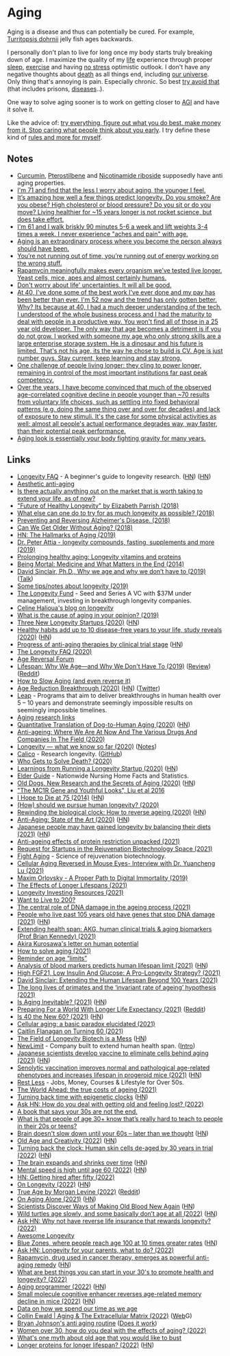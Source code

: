 # Aging

Aging is a disease and thus can potentially be cured. For example, [Turritopsis dohrnii](https://en.wikipedia.org/wiki/Turritopsis_dohrnii) jelly fish ages backwards.

I personally don't plan to live for long once my body starts truly breaking down of age. I maximize the quality of my [life](../life/life.md) experience through proper [sleep](../sleep/sleep.md), [exercise](../fitness/exercises.md) and having [no stress](../mindfulness/mindfulness.md) optimistic outlook. I don't have any negative thoughts about [death](../life/death.md) as all things end, including [our universe](https://www.youtube.com/watch?v=uD4izuDMUQA). Only thing that's annoying is pain. Especially chronic. So best [try avoid that](https://twitter.com/statto/status/1595398429018312705) (that includes prisons, [diseases](../medicine/diseases/diseases.md)..).

One way to solve aging sooner is to work on getting closer to [AGI](../machine-learning/artificial-intelligence.md) and have it solve it.

Like the advice of: [try everything, figure out what you do best, make money from it. Stop caring what people think about you early](https://www.tiktok.com/@_notesformen/video/7167063418308971781). I try define these kind of [rules and more for myself](../focusing/rules.md).

## Notes

- [Curcumin](http://en.wikipedia.org/wiki/Curcumin), [Pterostilbene](http://en.wikipedia.org/wiki/Pterostilbene) and [Nicotinamide riboside](http://en.wikipedia.org/wiki/Nicotinamide_riboside) supposedly have anti aging properties.
- [I'm 71 and find that the less I worry about aging, the younger I feel.](https://www.reddit.com/r/longevity/comments/e7e6wa/motivation_for_a_long_life/)
- [It’s amazing how well a few things predict longevity. Do you smoke? Are you obese? High cholesterol or blood pressure? Do you sit or do you move? Living healthier for ~15 years longer is not rocket science, but does take effort.](https://twitter.com/davidasinclair/status/1259694358300852225)
- [I'm 61 and I walk briskly 90 minutes 5-6 a week and lift weights 3-4 times a week. I never experience "aches and pain" with age.](https://www.reddit.com/r/Aging/comments/lgc92w/why_do_our_bodies_punish_us_for_getting_older/)
- [Aging is an extraordinary process where you become the person always should have been.](https://www.reddit.com/r/datingoverthirty/comments/n22676/what_do_you_actually_likefind_refreshing_about/)
- [You’re not running out of time, you’re running out of energy working on the wrong stuff.](https://twitter.com/shl/status/1399716801596981249)
- [Rapamycin meaningfully makes every organism we’ve tested live longer. Yeast cells, mice, apes and almost certainly humans.](https://twitter.com/justindross/status/1416777191820517384)
- [Don't worry about life' uncertainties. It will all be good.](https://twitter.com/SkarSkarSkar/status/1441394710510141448)
- [At 40, I've done some of the best work I've ever done and my pay has been better than ever. I'm 52 now and the trend has only gotten better. Why? Its because at 40, I had a much deeper understanding of the tech, I understood of the whole business process and I had the maturity to deal with people in a productive way. You won't find all of those in a 25 year old developer. The only way that age becomes a detriment is if you do not grow. I worked with someone my age who only strong skills are a large enterprise storage system. He is a dinosaur and his future is limited. That's not his age, its the way he chose to build is CV. Age is just number guys. Stay current, keep learning and stay strong.](https://news.ycombinator.com/item?id=28757964)
- [One challenge of people living longer: they cling to power longer, remaining in control of the most important institutions far past peak competency.](https://twitter.com/benhamner/status/1474456394426241029)
- [Over the years, I have become convinced that much of the observed age-correlated cognitive decline in people younger than ~70 results from voluntary life choices, such as settling into fixed behavioral patterns (e.g. doing the same thing over and over for decades) and lack of exposure to new stimuli. It's the case for some physical activities as well: almost all people's actual performance degrades way, way faster, than their potential peak performance.](https://news.ycombinator.com/item?id=31068388)
- [Aging look is essentially your body fighting gravity for many years.](https://twitter.com/fasc1nate/status/1589388558237941761)

## Links

- [Longevity FAQ](https://www.ldeming.com/longevityfaq/) - A beginner's guide to longevity research. ([HN](https://news.ycombinator.com/item?id=24320846)) ([HN](https://news.ycombinator.com/item?id=30486656))
- [Aesthetic anti-aging](https://www.reddit.com/r/longevity/comments/8q950u/aesthetic_antiaging/)
- [Is there actually anything out on the market that is worth taking to extend your life, as of now?](https://www.reddit.com/r/longevity/comments/8e3eov/is_there_actually_anything_out_on_the_market_that/)
- ["Future of Healthy Longevity" by Elizabeth Parrish (2018)](https://www.youtube.com/watch?v=92YyfMPqKVE)
- [What else can one do to try for as much longevity as possible? (2018)](https://www.reddit.com/r/longevity/comments/8a2xi2/what_else_can_one_do_to_try_for_as_much_longevity/)
- [Preventing and Reversing Alzheimer's Disease. (2018)](https://www.youtube.com/watch?v=Sq7uVZ_0D3U)
- [Can We Get Older Without Aging? (2018)](https://www.youtube.com/watch?v=HxY6H5vU8G4)
- [HN: The Hallmarks of Aging (2019)](https://news.ycombinator.com/item?id=18826833)
- [Dr. Peter Attia - longevity compounds, fasting, supplements and more (2019)](https://overcast.fm/+GJeif6tM4)
- [Prolonging healthy aging: Longevity vitamins and proteins](https://www.pnas.org/content/115/43/10836)
- [Being Mortal: Medicine and What Matters in the End (2014)](https://www.goodreads.com/book/show/20696006-being-mortal)
- [David Sinclair, Ph.D., Why we age and why we don’t have to (2019)](https://overcast.fm/+RxHFj_HuQ) ([Talk](https://www.youtube.com/watch?v=9nXop2lLDa4))
- [Some tips/notes about longevity (2019)](https://www.reddit.com/r/longevity/comments/dvoe62/some_questions_about_longevity/)
- [The Longevity Fund](https://www.longevity.vc/) - Seed and Series A VC with \$37M under management, investing in breakthrough longevity companies.
- [Celine Halioua's blog on longevity](https://medium.com/@celinehh)
- [What is the cause of aging in your opinion? (2019)](https://www.reddit.com/r/longevity/comments/e3gh09/what_is_the_cause_of_aging_in_your_opinion/)
- [Three New Longevity Startups (2020)](https://www.leafscience.org/three-groundbreaking-longevity-startups/) ([HN](https://news.ycombinator.com/item?id=22008159))
- [Healthy habits add up to 10 disease-free years to your life, study reveals (2020)](https://www.nhs.uk/news/lifestyle-and-exercise/healthy-habits-add-10-disease-free-years-your-life-study-reveals/) ([HN](https://news.ycombinator.com/item?id=22037516))
- [Progress of anti-aging therapies by clinical trial stage](https://www.lifespan.io/road-maps/the-rejuvenation-roadmap/) ([HN](https://news.ycombinator.com/item?id=22066494))
- [The Longevity FAQ (2020)](https://nintil.com/longevity/)
- [Age Reversal Forum](https://forum.age-reversal.net/)
- [Lifespan: Why We Age—and Why We Don't Have To (2019)](https://www.goodreads.com/book/show/43723901-lifespan) ([Review](https://astralcodexten.substack.com/p/book-review-lifespan)) ([Reddit](https://www.reddit.com/r/slatestarcodex/comments/r6v21s/book_review_lifespan/))
- [How to Slow Aging (and even reverse it)](https://www.youtube.com/watch?v=QRt7LjqJ45k)
- [Age Reduction Breakthrough (2020)](https://joshmitteldorf.scienceblog.com/2020/05/11/age-reduction-breakthrough/) ([HN](https://news.ycombinator.com/item?id=23142932)) ([Twitter](https://twitter.com/davidasinclair/status/1259912928695857152))
- [Leap](https://wellcomeleap.org/) - Programs that aim to deliver breakthroughs in human health over 5 – 10 years and demonstrate seemingly impossible results on seemingly impossible timelines.
- [Aging research links](https://www.notion.so/40e0f73987aa46f39932647ba05925e6?v=3c79739323b5452c9de3210adf481c97)
- [Quantitative Translation of Dog-to-Human Aging (2020)](<https://www.cell.com/cell-systems/pdf/S2405-4712(20)30203-9.pdf>) ([HN](https://news.ycombinator.com/item?id=23730613))
- [Anti-ageing: Where We Are At Now And The Various Drugs And Companies In The Field (2020)](https://www.reddit.com/r/singularity/comments/hlm7i5/antiageing_where_we_are_at_now_and_the_various/)
- [Longevity — what we know so far (2020)](https://www.youtube.com/watch?v=R719BANcwkA) ([Notes](https://twitter.com/ArtirKel/status/1380237279881351171))
- [Calico](https://www.calicolabs.com/) - Research longevity. ([GitHub](https://github.com/calico))
- [Who Gets to Solve Death? (2020)](https://divinations.substack.com/p/who-gets-to-solve-death)
- [Learnings from Running a Longevity Startup (2020)](https://www.celinehh.com/year-1-learnings) ([HN](https://news.ycombinator.com/item?id=24923116))
- [Elder Guide](https://elderguide.com/) - Nationwide Nursing Home Facts and Statistics.
- [Old Dogs, New Research and the Secrets of Aging (2020)](https://www.nytimes.com/2020/11/09/science/dogs-aging-behavior.html) ([HN](https://news.ycombinator.com/item?id=25083096))
- ["The MC1R Gene and Youthful Looks", Liu et al 2016](https://www.gwern.net/docs/genetics/heritable/2016-liu.pdf)
- [I Hope to Die at 75 (2014)](https://www.theatlantic.com/magazine/archive/2014/10/why-i-hope-to-die-at-75/379329/) ([HN](https://news.ycombinator.com/item?id=25094593))
- [(How) should we pursue human longevity? (2020)](https://milan.cvitkovic.net/writing/longevity/)
- [Rewinding the biological clock: How to reverse ageing (2020)](https://www.youtube.com/watch?v=ArICnh2Q9EI) ([HN](https://news.ycombinator.com/item?id=25605034))
- [Anti-Aging: State of the Art (2020)](https://www.lesswrong.com/posts/RcifQCKkRc9XTjxC2/anti-aging-state-of-the-art) ([HN](https://news.ycombinator.com/item?id=25607664))
- [Japanese people may have gained longevity by balancing their diets (2021)](https://www.economist.com/graphic-detail/2021/01/16/japanese-people-may-have-gained-longevity-by-balancing-their-diets) ([HN](https://news.ycombinator.com/item?id=25817684))
- [Anti-ageing effects of protein restriction unpacked (2021)](https://www.nature.com/articles/d41586-020-03662-x)
- [Request for Startups in the Rejuvenation Biotechnology Space (2021)](https://www.fightaging.org/archives/2021/01/request-for-startups-in-the-rejuvenation-biotechnology-space-2021-edition/)
- [Fight Aging](https://www.fightaging.org/) - Science of rejuvenation biotechnology.
- [Cellular Aging Reversed in Mouse Eyes- Interview with Dr. Yuancheng Lu (2021)](https://www.youtube.com/watch?v=TAA6qdWBuf8)
- [Maxim Orlovsky - A Proper Path to Digital Immortality (2019)](https://www.youtube.com/watch?v=ztG8QNSgxlA&t=211s)
- [The Effects of Longer Lifespans (2021)](https://www.youtube.com/watch?v=DUVfyGEab0M)
- [Longevity Investing Resources (2021)](https://www.reddit.com/r/longevity/comments/mwt2oy/longevity_investing_resources/)
- [Want to Live to 200?](https://www.nytimes.com/interactive/2021/04/27/magazine/longevity-timeline.html)
- [The central role of DNA damage in the ageing process (2021)](https://www.nature.com/articles/s41586-021-03307-7)
- [People who live past 105 years old have genes that stop DNA damage (2021)](https://www.newscientist.com/article/2277000-people-who-live-past-105-years-old-have-genes-that-stop-dna-damage/) ([HN](https://news.ycombinator.com/item?id=27089624))
- [Extending health span: AKG, human clinical trials & aging biomarkers (Prof Brian Kennedy) (2021)](https://www.youtube.com/watch?v=iYO-j2hesRw)
- [Akira Kurosawa's letter on human potential](https://twitter.com/MadelineHorwat1/status/1394103866443055114)
- [How to solve aging (2021)](https://nintil.com/how-to-solve-aging/)
- [Reminder on age “limits”](https://twitter.com/christenobrien/status/1396824607391318018)
- [Analysis of blood markers predicts human lifespan limit (2021)](https://www.nature.com/articles/s41467-021-23014-1) ([HN](https://news.ycombinator.com/item?id=27288796))
- [High FGF21, Low Insulin And Glucose: A Pro-Longevity Strategy? (2021)](https://www.youtube.com/watch?v=NreBsyaj0l0)
- [David Sinclair: Extending the Human Lifespan Beyond 100 Years (2021)](https://overcast.fm/+eZyDJMlAE)
- [The long lives of primates and the ‘invariant rate of ageing’ hypothesis (2021)](https://www.nature.com/articles/s41467-021-23894-3)
- [Is Aging Inevitable? (2021)](https://joshmitteldorf.scienceblog.com/2021/06/17/is-aging-inevitable/) ([HN](https://news.ycombinator.com/item?id=27954865))
- [Preparing For a World With Longer Life Expectancy (2021)](https://www.youtube.com/watch?v=nnnXVUWlTkI) ([Reddit](https://www.reddit.com/r/longevity/comments/q05691/david_sinclair_preparing_for_a_world_with_longer/))
- [Is 40 the New 60? (2021)](https://neverworkintheory.org/2021/10/03/is-40-the-new-60.html) ([HN](https://news.ycombinator.com/item?id=28757964))
- [Cellular aging: a basic paradox elucidated (2021)](https://nouvelles.umontreal.ca/en/article/2021/11/09/cellular-aging-a-basic-paradox-elucidated/)
- [Caitlin Flanagan on Turning 60 (2021)](https://www.theatlantic.com/health/archive/2021/11/caitlin-flanagan-aging-60/620679/)
- [The Field of Longevity Biotech is a Mess](https://psblab.org/?p=697) ([HN](https://news.ycombinator.com/item?id=29441252))
- [NewLimit](https://www.newlimit.com/) - Company built to extend human health span. ([Intro](https://blog.newlimit.com/p/announcing-newlimit-a-company-built))
- [Japanese scientists develop vaccine to eliminate cells behind aging (2021)](https://www.japantimes.co.jp/news/2021/12/12/national/science-health/aging-vaccine/) ([HN](https://news.ycombinator.com/item?id=29529833))
- [Senolytic vaccination improves normal and pathological age-related phenotypes and increases lifespan in progeroid mice (2021)](https://www.nature.com/articles/s43587-021-00151-2) ([HN](https://news.ycombinator.com/item?id=29640259))
- [Rest Less](https://restless.co.uk/) - Jobs, Money, Courses & Lifestyle for Over 50s.
- [The World Ahead: the true costs of ageing (2021)](https://www.youtube.com/watch?v=hJCr5WJapm8)
- [Turning back time with epigenetic clocks](https://www.nature.com/articles/d41586-022-00077-8) ([HN](https://news.ycombinator.com/item?id=30126546))
- [Ask HN: How do you deal with getting old and feeling lost? (2022)](https://news.ycombinator.com/item?id=30230620)
- [A book that says your 30s are not the end.](https://www.reddit.com/r/suggestmeabook/comments/sr13mi/a_book_that_says_your_30s_are_not_the_end/)
- [What is that people of age 30+ know that’s really hard to teach to people in their 20s or teens?](https://twitter.com/paraschopra/status/1493429452067405831)
- [Brain doesn't slow down until your 60s – later than we thought](https://www.newscientist.com/article/2308810-your-brain-doesnt-slow-down-until-your-60s-later-than-we-thought/) ([HN](https://news.ycombinator.com/item?id=30394136))
- [Old Age and Creativity (2022)](https://inference-review.com/article/old-age-and-creativity) ([HN](https://news.ycombinator.com/item?id=30631462))
- [Turning back the clock: Human skin cells de-aged by 30 years in trial (2022)](https://news.sky.com/story/turning-back-the-clock-human-skin-cells-de-aged-by-30-years-in-trial-12584866) ([HN](https://news.ycombinator.com/item?id=30960470))
- [The brain expands and shrinks over time](https://www.nature.com/articles/d41586-022-00971-1) ([HN](https://news.ycombinator.com/item?id=31048591))
- [Mental speed is high until age 60 (2022)](https://www.nature.com/articles/s41562-021-01282-7) ([HN](https://news.ycombinator.com/item?id=31068388))
- [HN: Getting hired after fifty (2022)](https://news.ycombinator.com/item?id=31217439)
- [On Longevity (2022)](https://eriktorenberg.substack.com/p/on-longevity?s=r) ([HN](https://news.ycombinator.com/item?id=31239422))
- [True Age by Morgan Levine (2022)](https://www.penguinrandomhouse.com/books/659627/true-age-by-morgan-levine/) ([Reddit](https://www.reddit.com/r/longevity/comments/uhpv7i/morgan_levine_who_works_on_aging_clocks_has/))
- [On Aging Alone (2021)](https://thewalrus.ca/on-aging-alone/) ([HN](https://news.ycombinator.com/item?id=31454286))
- [Scientists Discover Ways of Making Old Blood New Again](https://news.cuanschutz.edu/news-stories/scientists-discover-ways-of-making-old-blood-new-again) ([HN](https://news.ycombinator.com/item?id=31636246))
- [Wild turtles age slowly, and some basically don’t age at all (2022)](https://www.futurity.org/turtles-aging-lifespans-2758992-2/) ([HN](https://news.ycombinator.com/item?id=31881557))
- [Ask HN: Why not have reverse life insurance that rewards longevity? (2022)](https://news.ycombinator.com/item?id=31948168)
- [Awesome Longevity](https://github.com/atilatech/awesome-longevity)
- [Blue Zones, where people reach age 100 at 10 times greater rates](https://www.ncbi.nlm.nih.gov/pmc/articles/PMC6125071/) ([HN](https://news.ycombinator.com/item?id=32143344))
- [Ask HN: Longevity for your parents, what to do? (2022)](https://news.ycombinator.com/item?id=32366557)
- [Rapamycin, drug used in cancer therapy, emerges as powerful anti-aging remedy](https://www.age.mpg.de/communications/news/detail/times-arrow) ([HN](https://news.ycombinator.com/item?id=32660669))
- [What are best things you can start in your 30's to promote health and longevity? (2022)](https://www.reddit.com/r/AskMenOver30/comments/xbefta/what_are_best_things_you_can_start_in_your_30s_to/)
- [Aging programmer (2022)](https://world.hey.com/jorge/aging-programmer-d448bdec) ([HN](https://news.ycombinator.com/item?id=32961933))
- [Small molecule cognitive enhancer reverses age-related memory decline in mice (2022)](https://pubmed.ncbi.nlm.nih.gov/33258451/) ([HN](https://news.ycombinator.com/item?id=33215597))
- [Data on how we spend our time as we age](https://twitter.com/SahilBloom/status/1591424548280610816)
- [Collin Ewald | Aging & The Extracellular Matrix (2022)](https://www.youtube.com/watch?v=ohd3bwjySlU) ([Web](https://foresight.org/summary/collin-ewald-aging-the-extracellular-matrix/)G)
- [Bryan Johnson's anti aging routine](https://twitter.com/maxhertan/status/1595213398358171649) ([Does it work](https://twitter.com/statto/status/1595398429018312705))
- [Women over 30, how do you deal with the effects of aging? (2022)](https://www.reddit.com/r/TheGirlSurvivalGuide/comments/z35yct/women_over_30_how_do_you_deal_with_the_effects_of/)
- [What's one myth about old age that you would like to bust](https://www.reddit.com/r/AskOldPeople/comments/zl0njz/whats_one_myth_about_old_age_that_you_would_like/)
- [Longer proteins for longer lifespan? (2022)](https://joshmitteldorf.scienceblog.com/2022/12/13/longer-proteins-for-longer-lifespan/) ([HN](https://news.ycombinator.com/item?id=33971206))
